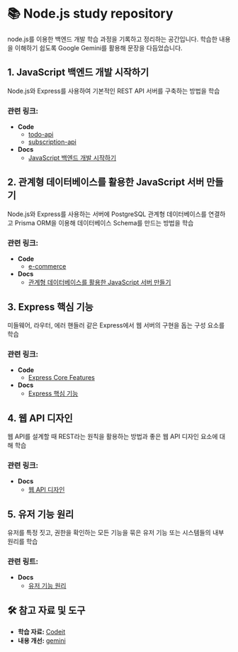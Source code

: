 # 📚 Node.js study repository

node.js를 이용한 백엔드 개발 학습 과정을 기록하고 정리하는 공간입니다.
학습한 내용을 이해하기 쉽도록 Google Gemini를 활용해 문장을 다듬었습니다.

## 1. JavaScript 백엔드 개발 시작하기

Node.js와 Express를 사용하여 기본적인 REST API 서버를 구축하는 방법을 학습

### **관련 링크**:

- **Code**
  - [todo-api](./node01-start-js-backend/todo-api/)
  - [subscription-api](./node01-start-js-backend/subscription-api/)
- **Docs**
  - [JavaScript 백엔드 개발 시작하기](./docs/1.%20JavaScript%20백엔드%20개발%20시작하기/)

## 2. 관계형 데이터베이스를 활용한 JavaScript 서버 만들기

Node.js와 Express를 사용하는 서버에 PostgreSQL 관계형 데이터베이스를 연결하고 Prisma ORM을 이용해 데이터베이스 Schema를 만드는 방법을 학습

### **관련 링크**:

- **Code**
  - [e-commerce](./node02-js-rdb-server/e-commerce/)
- **Docs**
  - [관계형 데이터베이스를 활용한 JavaScript 서버 만들기](./docs/2.%20JavaScript%20서버%20with%20관계형%20DB/)

## 3. Express 핵심 기능

미들웨어, 라우터, 에러 핸들러 같은 Express에서 웹 서버의 구현을 돕는 구성 요소를 학습

### **관련 링크**:

- **Code**
  - [Express Core Features](./node03-express-core-features/)
- **Docs**
  - [Express 핵심 기능](./docs/3.%20Express%20핵심%20기능/)

## 4. 웹 API 디자인

웹 API를 설계할 때 REST라는 원칙을 활용하는 방법과 좋은 웹 API 디자인 요소에 대해 학습

### **관련 링크**:

- **Docs**
  - [웹 API 디자인](<./docs/4.%20웹%20API%20디자인(Backend)/>)

## 5. 유저 기능 원리

유저를 특정 짓고, 권한을 확인하는 모든 기능을 묶은 유저 기능 또는 시스템들의 내부 원리를 학습

### **관련 링트**:

- **Docs**
  - [유저 기능 원리](<./docs/5.%20유저%20기능%20원리(Bacnkend)/>)

## 🛠️ 참고 자료 및 도구

- **학습 자료:** [Codeit](https://www.codeit.kr/)
- **내용 개선:** [gemini](https://gemini.google.com/?hl=ko)
